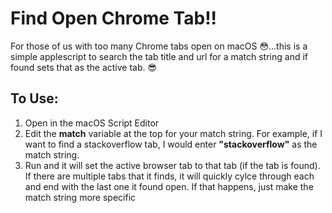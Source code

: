 # Find Open Chrome Tab!!
For those of us with too many Chrome tabs open on macOS :flushed:...this is a simple applescript to search the tab title and url for a match string and if found sets that as the active tab. :sunglasses:

## To Use:
1. Open in the macOS Script Editor
2. Edit the **match** variable at the top for your match string. For example, if I want to find a stackoverflow tab, I would enter **"stackoverflow"** as the match string.
3. Run and it will set the active browser tab to that tab (if the tab is found). If there are multiple tabs that it finds, it will quickly cylce through each and end with the last one it found open. If that happens, just make the match string more specific
